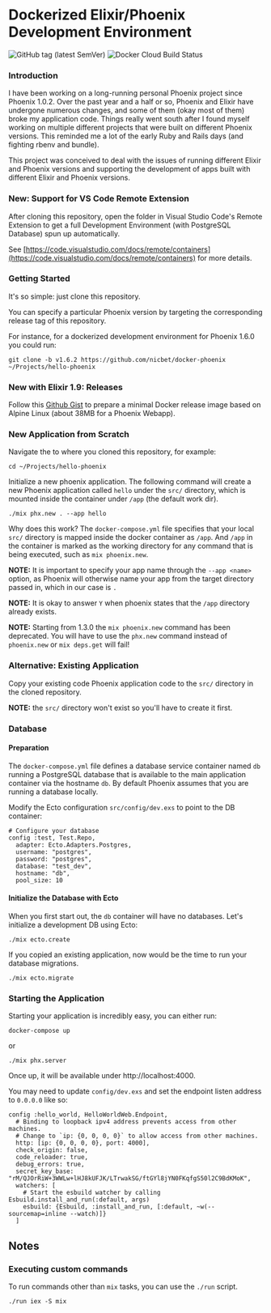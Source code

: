 # Dockerized Elixir/Phoenix Development Environment

![GitHub tag (latest SemVer)](https://img.shields.io/github/v/tag/nicbet/docker-phoenix)
![Docker Cloud Build Status](https://img.shields.io/docker/cloud/build/nicbet/phoenix)

### Introduction

I have been working on a long-running personal Phoenix project since Phoenix 1.0.2.
Over the past year and a half or so, Phoenix and Elixir have undergone numerous changes,
and some of them (okay most of them) broke my application code. Things really went south
after I found myself working on multiple different projects that were built on different
Phoenix versions. This reminded me a lot of the early Ruby and Rails days (and fighting
rbenv and bundle).

This project was conceived to deal with the issues of running different Elixir and Phoenix
versions and supporting the development of apps built with different Elixir and Phoenix versions.

### New: Support for VS Code Remote Extension

After cloning this repository, open the folder in Visual Studio Code's Remote Extension to get a
full Development Environment (with PostgreSQL Database) spun up automatically.

See [https://code.visualstudio.com/docs/remote/containers](https://code.visualstudio.com/docs/remote/containers)
for more details.

### Getting Started

It's so simple: just clone this repository.

You can specify a particular Phoenix version by targeting the corresponding release tag of this repository.

For instance, for a dockerized development environment for Phoenix 1.6.0 you could run:

```
git clone -b v1.6.2 https://github.com/nicbet/docker-phoenix ~/Projects/hello-phoenix
```

### New with Elixir 1.9: Releases

Follow this [Github Gist](https://gist.github.com/nicbet/102f16359828405ce34ca083976986e1)
to prepare a minimal Docker release image based on Alpine Linux (about 38MB for a Phoenix Webapp).

### New Application from Scratch

Navigate the to where you cloned this repository, for example:

```
cd ~/Projects/hello-phoenix
```

Initialize a new phoenix application. The following command will create a new Phoenix application called `hello` under the `src/` directory, which is mounted inside the container under `/app` (the default work dir).

```
./mix phx.new . --app hello
```

Why does this work? The `docker-compose.yml` file specifies that your local `src/` directory is mapped inside the docker container as `/app`. And `/app` in the container is marked as the working directory for any command that is being executed, such as `mix phoenix.new`.

**NOTE:** It is important to specify your app name through the `--app <name>` option, as Phoenix will otherwise name your app from the target directory passed in, which in our case is `.`

**NOTE:** It is okay to answer `Y` when phoenix states that the `/app` directory already exists.

**NOTE:** Starting from 1.3.0 the `mix phoenix.new` command has been deprecated. You will have to use the `phx.new` command instead of `phoenix.new` or `mix deps.get` will fail!

### Alternative: Existing Application

Copy your existing code Phoenix application code to the `src/` directory in the cloned repository.

**NOTE:** the `src/` directory won't exist so you'll have to create it first.

### Database

#### Preparation

The `docker-compose.yml` file defines a database service container named `db` running a PostgreSQL database that is available to the main application container via the hostname `db`. By default Phoenix assumes that you are running a database locally.

Modify the Ecto configuration `src/config/dev.exs` to point to the DB container:

```
# Configure your database
config :test, Test.Repo,
  adapter: Ecto.Adapters.Postgres,
  username: "postgres",
  password: "postgres",
  database: "test_dev",
  hostname: "db",
  pool_size: 10
```

#### Initialize the Database with Ecto

When you first start out, the `db` container will have no databases. Let's initialize a development DB using Ecto:

```
./mix ecto.create
```

If you copied an existing application, now would be the time to run your database migrations.

```
./mix ecto.migrate
```

### Starting the Application

Starting your application is incredibly easy, you can either run:

```
docker-compose up
```

or

```
./mix phx.server
```

Once up, it will be available under http://localhost:4000.

You may need to update `config/dev.exs` and set the endpoint listen address to `0.0.0.0` like so:

```
config :hello_world, HelloWorldWeb.Endpoint,
  # Binding to loopback ipv4 address prevents access from other machines.
  # Change to `ip: {0, 0, 0, 0}` to allow access from other machines.
  http: [ip: {0, 0, 0, 0}, port: 4000],
  check_origin: false,
  code_reloader: true,
  debug_errors: true,
  secret_key_base: "rM/QJOrRiW+3WWLw+lHJ8kUFJK/LTrwakSG/ftGYl8jYN0FKqfgS50l2C9BdKMoK",
  watchers: [
    # Start the esbuild watcher by calling Esbuild.install_and_run(:default, args)
    esbuild: {Esbuild, :install_and_run, [:default, ~w(--sourcemap=inline --watch)]}
  ]
```

## Notes

### Executing custom commands

To run commands other than `mix` tasks, you can use the `./run` script.

```
./run iex -S mix
```
